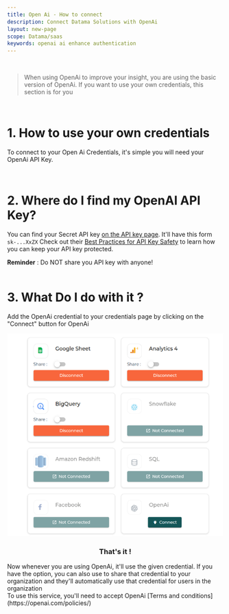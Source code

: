 ```yaml
---
title: Open Ai - How to connect
description: Connect Datama Solutions with OpenAi
layout: new-page
scope: Datama/saas
keywords: openai ai enhance authentication
---
```


<br>

> When using OpenAi to improve your insight, you are using the basic version of OpenAi. If you want to use your own credentials, this section is for you

<br>

# 1. How to use your own credentials

To connect to your Open Ai Credentials, it's simple you will need your OpenAi API Key.

<br>

# 2. Where do I find my OpenAI API Key?

You can find your Secret API key [on the API key page](https://platform.openai.com/api-keys).
It'll have this form `sk-...XxZX`
Check out their [Best Practices for API Key Safety](https://help.openai.com/en/articles/5112595-best-practices-for-api-key-safety) to learn how you can keep your API key protected.

<div class="info-box">
<strong>Reminder</strong> : Do NOT share you API key with anyone!
</div>

<br>

# 3. What Do I do with it ?
Add the OpenAi credential to your credentials page by clicking on the "Connect" button for OpenAi
<center><img src="./images/credential-page.png" alt="logo impact" /></center>
<center><h3>That's it !</h3></center>
Now whenever you are using OpenAi, it'll use the given credential.
If you have the option, you can also use to share that credential to your organization and they'll 
automatically use that credential for users in the organization
<br>

<div class="info-box">
To use this service, you'll need to accept OpenAi [Terms and conditions](https://openai.com/policies/)
</div>


<br>